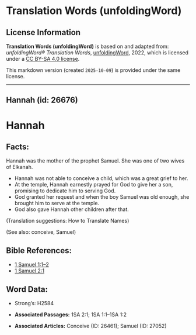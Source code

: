# Translation Words (unfoldingWord)

## License Information

**Translation Words (unfoldingWord)** is based on and adapted from: _unfoldingWord® Translation Words_, [unfoldingWord](https://unfoldingword.org/utw), 2022, which is licensed under a [CC BY-SA 4.0 license](https://creativecommons.org/licenses/by-sa/4.0/legalcode.en).

This markdown version (created `2025-10-09`) is provided under the same license.



--------------------------------

## Hannah (id: 26676)

Hannah
======

Facts:
------

Hannah was the mother of the prophet Samuel. She was one of two wives of Elkanah.

* Hannah was not able to conceive a child, which was a great grief to her.
* At the temple, Hannah earnestly prayed for God to give her a son, promising to dedicate him to serving God.
* God granted her request and when the boy Samuel was old enough, she brought him to serve at the temple.
* God also gave Hannah other children after that.

(Translation suggestions: How to Translate Names)

(See also: conceive, Samuel)

Bible References:
-----------------

* [1 Samuel 1:1–2](https://ref.ly/1Sam1:1-1Sam1:2)
* [1 Samuel 2:1](https://ref.ly/1Sam2:1)

Word Data:
----------

* Strong’s: H2584

* **Associated Passages:** 1SA 2:1; 1SA 1:1–1SA 1:2
* **Associated Articles:** Conceive (ID: 26461); Samuel (ID: 27052)

